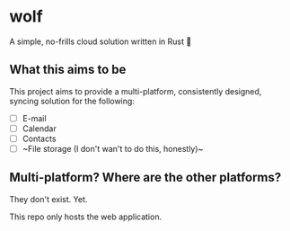 # wolf ️

A simple, no-frills cloud solution written in Rust  🦀

## What this aims to be

This project aims to provide a multi-platform, consistently designed,
syncing solution for the following:

* [ ] E-mail
* [ ] Calendar
* [ ] Contacts
* [ ] ~File storage (I don't wan't to do this, honestly)~

## Multi-platform? Where are the other platforms?

They don't exist. Yet.

This repo only hosts the web application.
